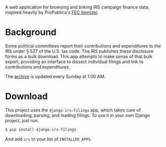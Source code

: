 A web application for browsing and linking IRS campaign finance data, inspired heavily by ProPublica's [FEC Itemizer](https://projects.propublica.org/itemizer/).

# Background
Some political committees report their contributions and expenditures to the IRS under § 527 of the U.S. tax code. The IRS publishes these disclosure forms as a bulk download. This app attempts to make sense of that bulk export, providing an interface to dissect individual filings and link to contributions and expenditures.

The [archive](http://forms.irs.gov/app/pod/dataDownload/dataDownload) is updated every Sunday at 1:00 AM.

# Download

This project uses the `django-irs-filings` app, which takes care of downloading, parsing, and loading filings. To use it in your own Django project, just run:

```bash
$ pip install django-irs-filings
```

And add `irs` to your list of `INSTALLED_APPS`.